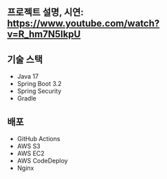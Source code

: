 ## 프로젝트 설명, 시연: https://www.youtube.com/watch?v=R_hm7N5IkpU

## 기술 스택

* Java 17
* Spring Boot 3.2
* Spring Security
* Gradle

## 배포
* GitHub Actions
* AWS S3
* AWS EC2
* AWS CodeDeploy
* Nginx
